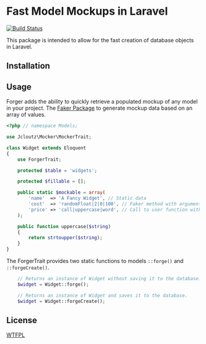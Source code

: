 # Fast Model Mockups in Laravel

[![Build Status](https://travis-ci.org/jcloutz/laravel-forger.png?branch=master)](https://travis-ci.org/jcloutz/laravel-forger)

This package is intended to allow for the fast creation of database objects in Laravel.

## Installation


## Usage

Forger adds the ability to quickly retrieve a populated mockup of any model in your project. The [Faker Package](https://github.com/fzaninotto/Faker) to generate mockup data based on an array of values.


```php
<?php // namespace Models;

use Jcloutz\Mocker\MockerTrait;

class Widget extends Eloquent
{
    use ForgerTrait;

    protected $table = 'widgets';

    protected $fillable = [];

    public static $mockable = array(
        'name'  => 'A Fancy Widget', // Static data
        'cost'  => 'randomFloat|2|0|100', // Faker method with arguments
        'price' => 'call|uppercase|word', // Call to user function with data from faker
    );

    public function uppercase($string)
    {
        return strtoupper($string);
    }
}

```

The ForgerTrait provides two static functions to models `::forge()` and `::forgeCreate()`.


```php
    // Returns an instance of Widget without saving it to the database.
    $widget = Widget::forge();

    // Returns an instance of Widget and saves it to the database.
    $widget = Widget::forgeCreate();
```

## License

[WTFPL](http://www.wtfpl.net/)